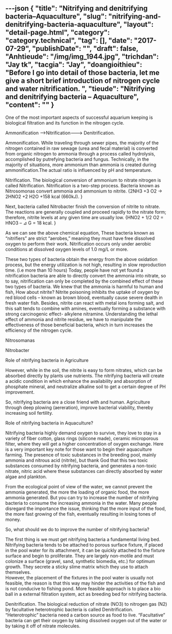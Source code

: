 ---json
{
    "title": "Nitrifying and denitrifying bacteria–Aquaculture",
    "slug": "nitrifying-and-denitrifying-bacteria-aquaculture",
    "layout": "detail-page.html",
    "category": "category.technical",
    "tag": [],
    "date": "2017-07-29",
    "publishDate": "",
    "draft": false,
    "Anhtieude": "/img/img_1944.jpg",
    "trichdan": "Jay tk",
    "tacgia": "Jay",
    "doangioithieu": "Before I go into detail of those bacteria, let me give a short brief introduction of nitrogen cycle and water nitrification. ",
    "tieude": "Nitrifying and denitrifying bacteria – Aquaculture",
    "__content__": ""
}
---
<p><span style="font-size:14px">One of the most important aspects of successful aquarium keeping is biological filtration and its function in the nitrogen cycle.</span></p>

<p><span style="font-size:14px">Ammonification &mdash;&mdash;&gt;Nitrification&mdash;&mdash;&mdash;&gt; Denitrification.</span></p>

<p><span style="font-size:14px">Ammonification. While traveling through sewer pipes, the majority of the nitrogen contained in raw sewage (urea and fecal material) is converted from organic nitrogen to ammonia through a process called hydrolysis, accomplished by putrefying bacteria and fungus. Technically, in the majority of situations, more ammonium than ammonia is created during ammonification.The actual ratio is influenced by pH and temperature.</span></p>

<p><span style="font-size:14px">Nitrification. The biological conversion of ammonium to nitrate nitrogen is called Nitrification. Nitrification is a two-step process. Bacteria known as Nitrosomonas convert ammonia and ammonium to nitrite. {2NH3 +3 O2 &rarr; 2HNO2 +2 H2O +158 kcal (660kJ). }</span></p>

<p><span style="font-size:14px">Next, bacteria called Nitrobacter finish the conversion of nitrite to nitrate. The reactions are generally coupled and proceed rapidly to the nitrate form; therefore, nitrite levels at any given time are usually low. {HNO2 + 1/2 O2 = HNO3 &ndash; ⊿ G = 18 kcal. }</span></p>

<p><span style="font-size:14px">As we can see the above chemical equation, These bacteria known as &ldquo;nitrifiers&rdquo; are strict &ldquo;aerobes,&rdquo; meaning they must have free dissolved oxygen to perform their work. Nitrification occurs only under aerobic conditions at dissolved oxygen levels of 1.0 mg/L or more.</span></p>

<p><span style="font-size:14px">These two types of bacteria obtain the energy from the above oxidation process, but the energy utilization is not high, resulting in slow reproduction time. (i.e more than 10 hours) Today, people have not yet found a nitrification bacteria are able to directly convert the ammonia into nitrate, so to say, nitrification can only be completed by the combined effect of these two types of bacteria. We knew that the ammonia is harmful to human and fish, How about nitrite? Nitrite poisoning inhibits the uptake of oxygen by red blood cells &ndash; known as brown blood, eventually cause severe dealth in fresh water fish. Besides, nitrite can react with metal ions forming salt, and this salt tends to combine with amines, eventually forming a substance with strong carcinogenic effect- alkylene nitramine. Understanding the lethal effect of ammonia and nitrite residue, we have to manipulate the effectiveness of those beneficial bacteria, which in turn increases the efficiency of the nitrogen cycle.</span></p>

<p><span style="font-size:14px">Nitrosomanas</span></p>

<p><span style="font-size:14px">Nitrobacter</span></p>

<p><span style="font-size:14px">Role of nitrifying bacteria in Agriculture</span></p>

<p><span style="font-size:14px">However, while in the soil, the nitrite is easy to form nitrates, which can be absorbed directly by plants use nutrients. The nitrifying bacteria will create a acidic condition in which enhance the availability and absorption of phosphate mineral, and neutralize alkaline soil to get a certain degree of PH improvement.</span></p>

<p><span style="font-size:14px">So, nitrifying bacteria are a close friend with and human. Agriculture through deep plowing (aereration), improve bacterial viability, thereby increasing soil fertility.</span></p>

<p><span style="font-size:14px">Role of nitrifying bacteria in Aquaculture?</span></p>

<p><span style="font-size:14px">Nitrifying bacteria highly demand oxygen to survive, they love to stay in a variety of fiber cotton, glass rings (silicone made), ceramic microporous filter, where they will get a higher concentration of oxygen exchange. Here is a very important key note for those want to begin their aquaculture farming. The presence of toxic substances in the breeding pool, mainly ammonia and nitrous acid (nitrite), but thank God that this two toxic substances consumed by nitrifying bacteria, and generates a non-toxic nitrate, nitric acid where these substances can directly absorbed by water algae and plankton.</span></p>

<p><span style="font-size:14px">From the ecological point of view of the water, we cannot prevent the ammonia generated, the more the loading of organic food, the more ammonia generated. But you can try to increase the number of nitrifying bacteria to consume the increasing ammonia in the water. Many people disregard the importance the issue, thinking that the more input of the food, the more fast growing of the fish, eventually resulting in losing tones of money.</span></p>

<p><span style="font-size:14px">So, what should we do to improve the number of nitrifying bacteria?</span></p>

<p><span style="font-size:14px">The first thing is we must get nitrifying bacteria a fundamental living bed. Nitrifying bacteria tends to be attached to porous surface fixture, if placed in the pool water for its attachment, it can be quickly attached to the fixture surface and begin to proliferate. They are largely non-motile and must colonize a surface (gravel, sand, synthetic biomedia, etc.) for optimum growth. They secrete a sticky slime matrix which they use to attach themselves.<br />
However, the placement of the fixtures in the pool water is usually not feasible, the reason is that this way may hinder the activities of the fish and is not conducive to fishing pond. More feasible approach is to place a bio ball in a external filtration system, act as breeding bed for nitrifying bacteria.</span></p>

<p><span style="font-size:14px">Denitrification. The biological reduction of nitrate (NO3) to nitrogen gas (N2) by facultative heterotrophic bacteria is called Denitrification. &ldquo;Heterotrophic&rdquo; bacteria need a carbon source as food to live. &ldquo;Facultative&rdquo; bacteria can get their oxygen by taking dissolved oxygen out of the water or by taking it off of nitrate molecules.</span></p>